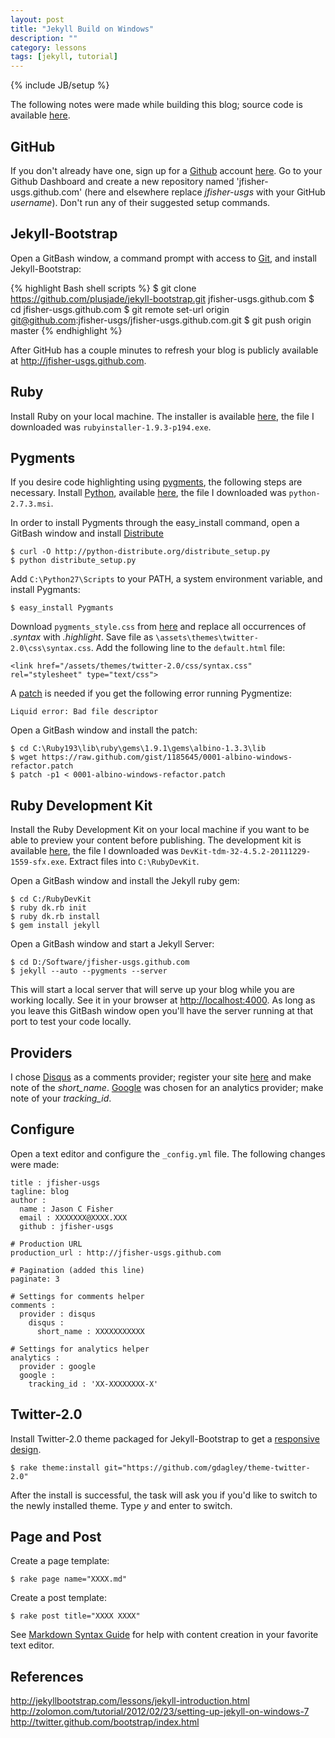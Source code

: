 ```yaml
---
layout: post
title: "Jekyll Build on Windows"
description: ""
category: lessons
tags: [jekyll, tutorial]
---
```

{% include JB/setup %}

The following notes were made while building this blog; source code is available 
[here](https://github.com/jfisher-usgs/jfisher-usgs.github.com).

## GitHub

If you don't already have one, sign up for a [Github](https://github.com) account 
[here](https://github.com/signup/free).
Go to your Github Dashboard and create a new repository 
named 'jfisher-usgs.github.com' (here and elsewhere replace *jfisher-usgs* with 
your GitHub *username*). Don't run any of their suggested setup commands.

## Jekyll-Bootstrap

Open a GitBash window, a command prompt with access to [Git](http://git-scm.com/), 
and install Jekyll-Bootstrap:

{% highlight Bash shell scripts %}
$ git clone https://github.com/plusjade/jekyll-bootstrap.git jfisher-usgs.github.com
$ cd jfisher-usgs.github.com
$ git remote set-url origin git@github.com:jfisher-usgs/jfisher-usgs.github.com.git
$ git push origin master
{% endhighlight %}

After GitHub has a couple minutes to refresh your blog is publicly
available at <http://jfisher-usgs.github.com>.

## Ruby

Install Ruby on your local machine. The installer is available 
[here](http://rubyinstaller.org/downloads), the file I downloaded was 
`rubyinstaller-1.9.3-p194.exe`.

## Pygments

If you desire code highlighting using [pygments](http://pygments.org/), the
following steps are necessary.
Install [Python](http://python.org/), available [here](http://python.org/download/), 
the file I downloaded was `python-2.7.3.msi`.

In order to install Pygments through the easy_install command, open a GitBash window and
install [Distribute](http://pypi.python.org/pypi/distribute#installation-instructions)

    $ curl -O http://python-distribute.org/distribute_setup.py
    $ python distribute_setup.py

Add `C:\Python27\Scripts` to your PATH, a system environment variable, and 
install Pygmants:

    $ easy_install Pygmants

Download `pygments_style.css` from [here](http://pygments.org/demo/35195/?style=tango)
and replace all occurrences of *.syntax* with *.highlight*. Save file as
`\assets\themes\twitter-2.0\css\syntax.css`.
Add the following line to the `default.html` file:

    <link href="/assets/themes/twitter-2.0/css/syntax.css" rel="stylesheet" type="text/css">

A [patch](https://gist.github.com/1185645) is needed if you get the following 
error running Pygmentize:

    Liquid error: Bad file descriptor

Open a GitBash window and install the patch:

    $ cd C:\Ruby193\lib\ruby\gems\1.9.1\gems\albino-1.3.3\lib
    $ wget https://raw.github.com/gist/1185645/0001-albino-windows-refactor.patch
    $ patch -p1 < 0001-albino-windows-refactor.patch

## Ruby Development Kit

Install the Ruby Development Kit on your local machine if you want to
be able to preview your content before publishing. 
The development kit is available [here](http://rubyinstaller.org/downloads), 
the file I downloaded was `DevKit-tdm-32-4.5.2-20111229-1559-sfx.exe`.
Extract files into `C:\RubyDevKit`.

Open a GitBash window and install the Jekyll ruby gem:

    $ cd C:/RubyDevKit
    $ ruby dk.rb init
    $ ruby dk.rb install
    $ gem install jekyll

Open a GitBash window and start a Jekyll Server:

    $ cd D:/Software/jfisher-usgs.github.com
    $ jekyll --auto --pygments --server

This will start a local server that will serve up your blog while you are
working locally. See it in your browser at <http://localhost:4000>.
As long as you leave this GitBash window open you'll have
the server running at that port to test your code locally.

## Providers

I chose [Disqus](http://disqus.com) as a comments provider; 
register your site [here](http://disqus.com/admin/register) and
make note of the *short_name*. 
[Google](http://www.google.com/analytics/) was chosen for an 
analytics provider; make note of your *tracking_id*.

## Configure

Open a text editor and configure the `_config.yml` file. The following changes
were made:

    title : jfisher-usgs
    tagline: blog
    author :
      name : Jason C Fisher
      email : XXXXXXX@XXXX.XXX
      github : jfisher-usgs

    # Production URL
    production_url : http://jfisher-usgs.github.com
    
    # Pagination (added this line)
    paginate: 3
    
    # Settings for comments helper
    comments :
      provider : disqus
        disqus :
          short_name : XXXXXXXXXXX

    # Settings for analytics helper
    analytics :
      provider : google
      google :
        tracking_id : 'XX-XXXXXXXX-X'

## Twitter-2.0

Install Twitter-2.0 theme packaged for Jekyll-Bootstrap to get a 
[responsive design](http://twitter.github.com/bootstrap/scaffolding.html#responsive).

    $ rake theme:install git="https://github.com/gdagley/theme-twitter-2.0"

After the install is successful, the task will ask you if you'd like to switch 
to the newly installed theme. Type *y* and enter to switch.

## Page and Post

Create a page template:

    $ rake page name="XXXX.md"

Create a post template:

    $ rake post title="XXXX XXXX"
    
See [Markdown Syntax Guide](http://daringfireball.net/projects/markdown) for 
help with content creation in your favorite text editor.

## References

<http://jekyllbootstrap.com/lessons/jekyll-introduction.html>   
<http://zolomon.com/tutorial/2012/02/23/setting-up-jekyll-on-windows-7>  
<http://twitter.github.com/bootstrap/index.html>

